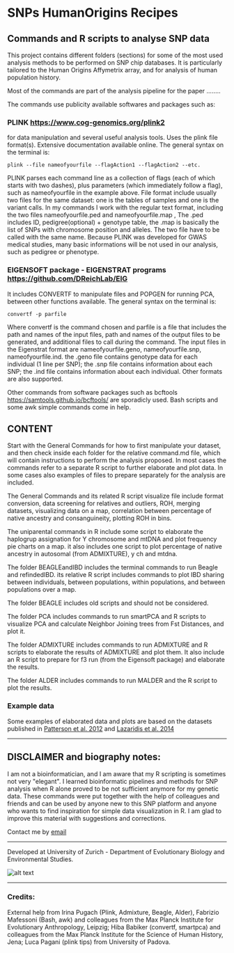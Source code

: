 # SNPs HumanOrigins Recipes
## Commands and R scripts to analyse SNP data

This project contains different folders (sections) for some of the most used analysis methods to be performed on SNP chip databases. It is particularly tailored to the Human Origins Affymetrix array, and for analysis of human population history.

Most of the commands are part of the analysis pipeline for the paper ........

The commands use publicity available softwares and packages such as:
 
### PLINK https://www.cog-genomics.org/plink2 

for data manipulation and several useful analysis tools. Uses the plink file format(s). Extensive documentation available online. The general syntax on the terminal is:
```
plink --file nameofyourfile --flagAction1 --flagAction2 --etc.
```
PLINK  parses each command line as a collection of flags (each of which starts with two dashes), plus parameters (which immediately follow a flag), such as nameofyourfile in the example above.
File format include usually two files for the same dataset: one is the tables of samples and one is the variant calls. In my commands I work with the regular text format, including the two files nameofyourfile.ped and nameofyourfile.map , The .ped includes ID, pedigree(optional) + genotype table, the .map is basically the list of SNPs with chromosome position and alleles. The two file have to be called with the same name. 
Because PLINK was developed for GWAS medical studies, many basic informations will be not used in our analysis, such as pedigree or phenotype. 


### EIGENSOFT package - EIGENSTRAT programs https://github.com/DReichLab/EIG

It includes CONVERTF to manipulate files and POPGEN for running PCA, between other functions available. The general syntax on the terminal is:
```
convertf -p parfile
```
Where convertf is the command chosen and parfile is a file that includes the path and names of the input files, path and names of the output files to be generated, and additional files to call during the command.
The input files in the Eigenstrat format are nameofyourfile.geno, nameofyourfile.snp, nameofyourfile.ind. the .geno file contains genotype data for each individual (1 line per SNP); the .snp file contains information about each SNP; the .ind file contains information about each individual. Other formats are also supported. 

Other commands from software packages such as bcftools https://samtools.github.io/bcftools/ are sporadicly used. Bash scripts and some awk simple commands come in help.


## CONTENT
Start with the General Commands for how to first manipulate your dataset, and then check inside each folder for the relative command.md file, which will contain instructions to perform the analysis proposed. In most cases the commands refer to a separate R script to further elaborate and plot data. In some cases also examples of files to prepare separately for the analysis are included.

The General Commands and its related R script visualize file include format conversion, data screening for relatives and outliers, ROH, merging datasets, visualizing data on a map, correlation between percentage of native ancestry and consanguineity, plotting ROH in bins.

The uniparental commands in R include some script to elaborate the haplogrup assignation for Y chromosome and mtDNA and plot frequency pie charts on a map. it also includes one script to plot percentage of native ancestry in autosomal (from ADMIXTURE), y ch and mtdna.

The folder BEAGLEandIBD includes the terminal commands to run Beagle and refindedIBD. its relative R script includes commands to plot IBD sharing between individuals, between populations, within populations, and between populations over a map.

The folder BEAGLE includes old scripts and should not be considered.

The folder PCA includes commands to run smartPCA and R scripts to visualize PCA and calculate Neighbor Joining trees from Fst Distances, and plot it. 

The folder ADMIXTURE includes commands to run ADMIXTURE and R scripts to elaborate the results of ADMIXTURE and plot them. It also include an R script to prepare for f3 run (from the Eigensoft package) and elaborate the results.

The folder ALDER includes commands to run MALDER and the R script to plot the results.





### Example data 
Some examples of elaborated data and plots are based on the datasets published in [Patterson et al. 2012](https://reich.hms.harvard.edu/sites/reich.hms.harvard.edu/files/inline-files/2012_Patterson_AncientAdmixture_Genetics.pdf) 
and [Lazaridis et al. 2014](https://reich.hms.harvard.edu/sites/reich.hms.harvard.edu/files/inline-files/2014_Nature_Lazaridis_EuropeThreeAncestries.pdf)


_____________________________________________
## DISCLAIMER and biography notes:
I am not a bioinformatician, and I am aware that my R scripting is sometimes not very "elegant". I learned bioinformatic pipelines and methods for SNP analysis when R alone proved to be not sufficient anymore for my genetic data. These commands were put together with the help of colleagues and friends and can be used by anyone new to this SNP platform and anyone who wants to find inspiration for simple data visualization in R. I am glad to improve this material with suggestions and corrections.

Contact me by [email](mailto:barbieri.chiara@gmail.com)



_________________________________________
Developed at University of Zurich - Department of Evolutionary Biology and Environmental Studies. 


![alt text](https://upload.wikimedia.org/wikipedia/de/thumb/8/89/Universit%C3%A4t_Z%C3%BCrich_logo.svg/200px-Universit%C3%A4t_Z%C3%BCrich_logo.svg.png)

_____________________________________



### Credits:
External help from Irina Pugach (Plink, Admixture, Beagle, Alder), Fabrizio Mafessoni (Bash, awk) and colleagues from the Max Planck Institute for Evolutionary Anthropology, Leipzig; Hiba Babiker (convertf, smartpca) and colleagues from the Max Planck Institute for the Science of Human History, Jena; Luca Pagani (plink tips) from University of Padova. 


